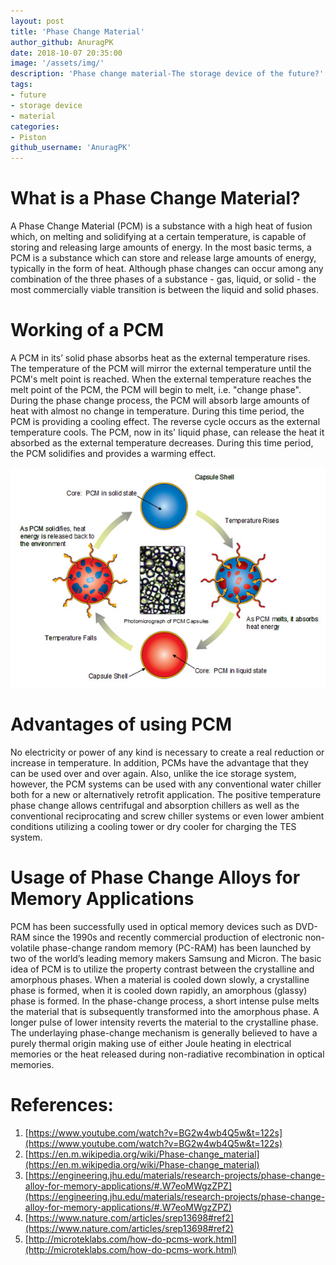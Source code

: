 ```yaml
---
layout: post
title: 'Phase Change Material'
author_github: AnuragPK
date: 2018-10-07 20:35:00
image: '/assets/img/'
description: 'Phase change material-The storage device of the future?'
tags:
- future
- storage device
- material
categories:
- Piston
github_username: 'AnuragPK'
---
```


# What is a Phase Change Material?
A Phase Change Material (PCM) is a substance with a high heat of fusion which, on melting and solidifying at a certain temperature, is capable of storing and releasing large amounts of energy. In the most basic terms, a PCM is a substance which can store and release large amounts of energy, typically in the form of heat. Although phase changes can occur among any combination of the three phases of a substance - gas, liquid, or solid - the most commercially viable transition is between the liquid and solid phases. 


# Working of a PCM 
A PCM in its’ solid phase absorbs heat as the external temperature rises. The temperature of the PCM will mirror the external temperature until the PCM's melt point is reached. When the external temperature reaches the melt point of the PCM, the PCM will begin to melt, i.e. "change phase". During the phase change process, the PCM will absorb large amounts of heat with almost no change in temperature. During this time period, the PCM is providing a cooling effect. The reverse cycle occurs as the external temperature cools. The PCM, now in its' liquid phase, can release the heat it absorbed as the external temperature decreases. During this time period, the PCM solidifies and provides a warming effect. 

 ![Phase Change Material](/blog/assets/img/phase-change-material/pcm.jpg)
# Advantages of using PCM 
No electricity or power of any kind is necessary to create a real reduction or increase in temperature. In addition, PCMs have the advantage that they can be used over and over again. Also, unlike the ice storage system, however, the PCM systems can be used with any conventional water chiller both for a new or alternatively retrofit application. The positive temperature phase change allows centrifugal and absorption chillers as well as the conventional reciprocating and screw chiller systems or even lower ambient conditions utilizing a cooling tower or dry cooler for charging the TES system.

 
# Usage of Phase Change Alloys for Memory Applications 
PCM has been successfully used in optical memory devices such as DVD-RAM since the 1990s and recently commercial production of electronic non-volatile phase-change random memory (PC-RAM) has been launched by two of the world’s leading memory makers Samsung and Micron. 
The basic idea of PCM is to utilize the property contrast between the crystalline and amorphous phases. When a material is cooled down slowly, a crystalline phase is formed, when it is cooled down rapidly, an amorphous (glassy) phase is formed. In the phase-change process, a short intense pulse melts the material that is subsequently transformed into the amorphous phase. A longer pulse of lower intensity reverts the material to the crystalline phase. The underlaying phase-change mechanism is generally believed to have a purely thermal origin making use of either Joule heating in electrical memories or the heat released during non-radiative recombination in optical memories. 

# References: 
1. [https://www.youtube.com/watch?v=BG2w4wb4Q5w&t=122s](https://www.youtube.com/watch?v=BG2w4wb4Q5w&t=122s)  
2. [https://en.m.wikipedia.org/wiki/Phase-change_material](https://en.m.wikipedia.org/wiki/Phase-change_material)
3. [https://engineering.jhu.edu/materials/research-projects/phase-change-alloy-for-memory-applications/#.W7eoMWgzZPZ](https://engineering.jhu.edu/materials/research-projects/phase-change-alloy-for-memory-applications/#.W7eoMWgzZPZ)
4. [https://www.nature.com/articles/srep13698#ref2](https://www.nature.com/articles/srep13698#ref2)
5. [http://microteklabs.com/how-do-pcms-work.html](http://microteklabs.com/how-do-pcms-work.html)


